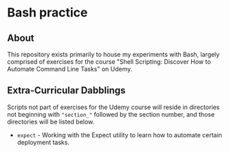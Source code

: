 # Bash practice

## About

This repository exists primarily to house my experiments with Bash, largely comprised of exercises for the course "Shell Scripting: Discover How to Automate Command Line Tasks" on Udemy.

## Extra-Curricular Dabblings

Scripts not part of exercises for the Udemy course will reside in directories not beginning with `"section_"` followed by the section number, and those directories will be listed below.

- `expect` - Working with the Expect utility to learn how to automate certain deployment tasks.
